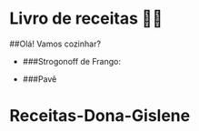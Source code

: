 # Livro de receitas :woman_cook:

##Olá! Vamos cozinhar?  

- ###Strogonoff de Frango:

- ###Pavê



# Receitas-Dona-Gislene

